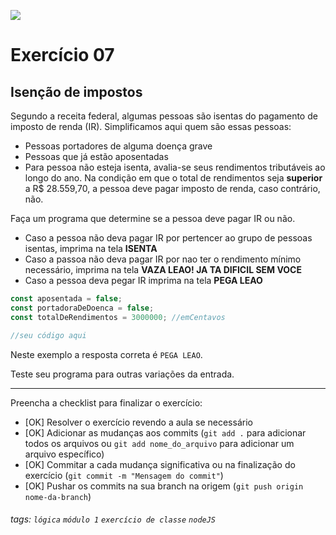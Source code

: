 ![](https://i.imgur.com/xG74tOh.png)

# Exercício 07

## Isenção de impostos

Segundo a receita federal, algumas pessoas são isentas do pagamento de imposto de renda (IR). Simplificamos aqui quem são essas pessoas:

- Pessoas portadores de alguma doença grave
- Pessoas que já estão aposentadas
- Para pessoa não esteja isenta, avalia-se seus rendimentos tributáveis ao longo do ano. Na condição em que o total de rendimentos seja **superior** a R$ 28.559,70, a pessoa deve pagar imposto de renda, caso contrário, não.

Faça um programa que determine se a pessoa deve pagar IR ou não.

- Caso a pessoa não deva pagar IR por pertencer ao grupo de pessoas isentas, imprima na tela **ISENTA**
- Caso a passoa não deva pagar IR por nao ter o rendimento mínimo necessário, imprima na tela **VAZA LEAO! JA TA DIFICIL SEM VOCE**
- Caso a pessoa deva pegar IR imprima na tela **PEGA LEAO**

```javascript
const aposentada = false;
const portadoraDeDoenca = false;
const totalDeRendimentos = 3000000; //emCentavos

//seu código aqui
```

Neste exemplo a resposta correta é `PEGA LEAO`.

Teste seu programa para outras variações da entrada.

---

Preencha a checklist para finalizar o exercício:

- [OK] Resolver o exercício revendo a aula se necessário
- [OK] Adicionar as mudanças aos commits (`git add .` para adicionar todos os arquivos ou `git add nome_do_arquivo` para adicionar um arquivo específico)
- [OK] Commitar a cada mudança significativa ou na finalização do exercício (`git commit -m "Mensagem do commit"`)
- [OK] Pushar os commits na sua branch na origem (`git push origin nome-da-branch`)

###### tags: `lógica` `módulo 1` `exercício de classe` `nodeJS`
